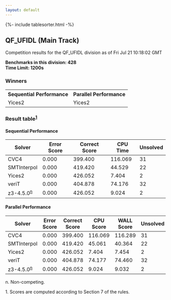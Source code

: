 ```yaml
---
layout: default
---
```

{%- include tablesorter.html -%}

##  QF_UFIDL (Main Track)

Competition results for the QF_UFIDL division as of Fri Jul 21 10:18:02 GMT

**Benchmarks in this division: 428**
<br/>
**Time Limit: 1200s**


### Winners

<table>
<tr>
<th class="center">Sequential Performance</th>
<th class="center">Parallel Performance</th>
</tr>
<tr class="center">
<td>Yices2</td>
<td>Yices2</td>
</tr>
</table>

### Result table<sup><a href="#fn1">1</a></sup>


#### Sequential Performance
<table id="sequential" class="result sorted">
<thead>
<tr>
<th class="center">Solver</th>
<th class="center">Error Score</th>
<th class="center">Correct Score</th>
<th class="center">CPU Time</th>
<th class="center">Unsolved</th>
</tr>
</thead>
<tr>
<td>CVC4</td>
<td class="right">0.000</td>
<td class="right">399.400</td>
<td class="right">116.069</td>
<td class="right">31</td>
</tr>
<tr>
<td>SMTInterpol</td>
<td class="right">0.000</td>
<td class="right">419.420</td>
<td class="right">44.529</td>
<td class="right">22</td>
</tr>
<tr>
<td>Yices2</td>
<td class="right">0.000</td>
<td class="right">426.052</td>
<td class="right">7.404</td>
<td class="right">2</td>
</tr>
<tr>
<td>veriT</td>
<td class="right">0.000</td>
<td class="right">404.878</td>
<td class="right">74.176</td>
<td class="right">32</td>
</tr>
<tr>
<td>z3-4.5.0<SUP><a href="#fn">n</a></SUP>
</td>
<td class="right">0.000</td>
<td class="right">426.052</td>
<td class="right">9.024</td>
<td class="right">2</td>
</tr>
</table>

#### Parallel Performance

<table id="parallel" class="result sorted">
<thead>
<tr>
<th class="center">Solver</th>
<th class="center">Error Score</th>
<th class="center">Correct Score</th>
<th class="center">CPU Score</th>
<th class="center">WALL Score</th>
<th class="center">Unsolved</th>
</tr>
</thead>
<tr>
<td>CVC4</td>
<td class="right">0.000</td>
<td class="right">399.400</td>
<td class="right">116.069</td>
<td class="right">116.289</td>
<td class="right">31</td>
</tr>
<tr>
<td>SMTInterpol</td>
<td class="right">0.000</td>
<td class="right">419.420</td>
<td class="right">45.061</td>
<td class="right">40.364</td>
<td class="right">22</td>
</tr>
<tr>
<td>Yices2</td>
<td class="right">0.000</td>
<td class="right">426.052</td>
<td class="right">7.404</td>
<td class="right">7.454</td>
<td class="right">2</td>
</tr>
<tr>
<td>veriT</td>
<td class="right">0.000</td>
<td class="right">404.878</td>
<td class="right">74.177</td>
<td class="right">74.460</td>
<td class="right">32</td>
</tr>
<tr>
<td>z3-4.5.0<SUP><a href="#fn">n</a></SUP>
</td>
<td class="right">0.000</td>
<td class="right">426.052</td>
<td class="right">9.024</td>
<td class="right">9.032</td>
<td class="right">2</td>
</tr>
</table>
<span id="fn"> n. Non-competing.</span>

<span id="fn1"> 1. Scores are computed according to Section 7 of the rules.</span>


